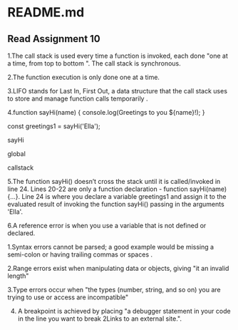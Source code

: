 # README.md

## Read Assignment 10

1.The call stack is used every time a function is invoked, each done "one at a time, from top to bottom ". The call stack is synchronous.

2.The function execution is only done one at a time.

3.LIFO stands for Last In, First Out, a data structure that the call stack uses to store and manage function calls temporarily .

4.function sayHi(name) { console.log(Greetings to you ${name}!); }

const greetings1 = sayHi('Ella');

sayHi

global

callstack

5.The function sayHi() doesn’t cross the stack until it is called/invoked in line 24. Lines 20-22 are only a function declaration - function sayHi(name){...}. Line 24 is where you declare a variable greetings1 and assign it to the evaluated result of invoking the function sayHi() passing in the arguments 'Ella'.

6.A reference error is when you use a variable that is not defined or declared.

1.Syntax errors cannot be parsed; a good example would be missing a semi-colon or having trailing commas or spaces .

2.Range errors exist when manipulating data or objects, giving "it an invalid length"

3.Type errors occur when "the types (number, string, and so on) you are trying to use or access are incompatible"

4. A breakpoint is achieved by placing "a debugger statement in your code in the line you want to break 2Links to an external site.".
